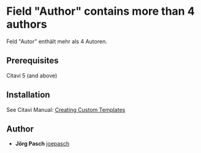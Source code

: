 # Field "Author" contains more than 4 authors

Feld "Autor" enthält mehr als 4 Autoren.

## Prerequisites
Citavi 5 (and above)


## Installation
See Citavi Manual: [Creating Custom Templates](http://www.citavi.com/creating_custom_templates)

## Author

* **Jörg Pasch** [joepasch](https://github.com/joepasch)

